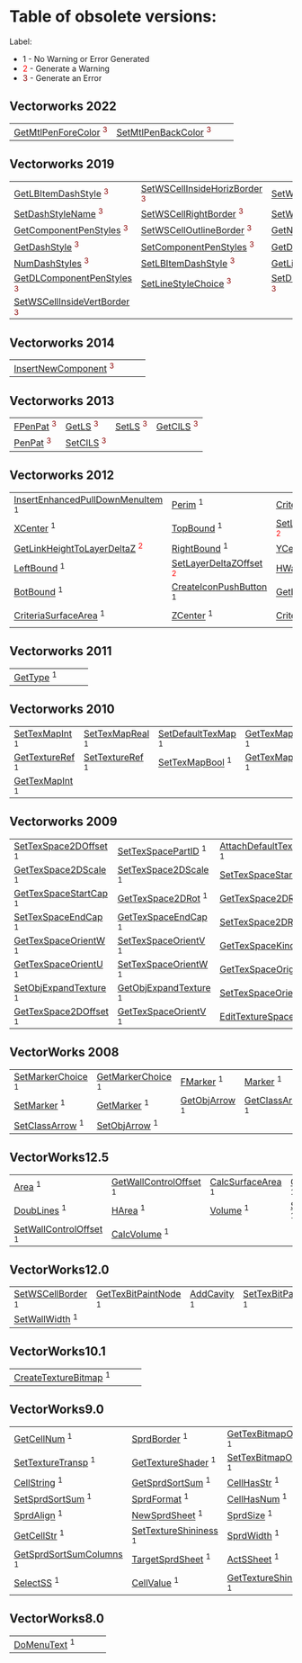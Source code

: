 # Table of obsolete versions:

Label:
* <span>1</span> - No Warning or Error Generated
* <span style='color:red'>2</span> - Generate a Warning
* <span style='color:darkred'>3</span> - Generate an Error

## Vectorworks 2022
|    |    |    |    |
|---|---|---|---|
|[GetMtlPenForeColor](../../Function%20Reference/Functions/GetMtlPenForeColor.md) <span style='color:darkred'><sup>3</sup></span>|[SetMtlPenBackColor](../../Function%20Reference/Functions/SetMtlPenBackColor.md) <span style='color:darkred'><sup>3</sup></span>|    |    |

## Vectorworks 2019
|    |    |    |    |
|---|---|---|---|
|[GetLBItemDashStyle](../../Function%20Reference/Functions/GetLBItemDashStyle.md) <span style='color:darkred'><sup>3</sup></span>|[SetWSCellInsideHorizBorder](../../Function%20Reference/Functions/SetWSCellInsideHorizBorder.md) <span style='color:darkred'><sup>3</sup></span>|[SetWSCellTopBorder](../../Function%20Reference/Functions/SetWSCellTopBorder.md) <span style='color:darkred'><sup>3</sup></span>|[InsertNewDLComponent](../../Function%20Reference/Functions/InsertNewDLComponent.md) <span style='color:darkred'><sup>3</sup></span>|
|[SetDashStyleName](../../Function%20Reference/Functions/SetDashStyleName.md) <span style='color:darkred'><sup>3</sup></span>|[SetWSCellRightBorder](../../Function%20Reference/Functions/SetWSCellRightBorder.md) <span style='color:darkred'><sup>3</sup></span>|[SetWSCellBottomBorder](../../Function%20Reference/Functions/SetWSCellBottomBorder.md) <span style='color:darkred'><sup>3</sup></span>|[SetWSCellLeftBorder](../../Function%20Reference/Functions/SetWSCellLeftBorder.md) <span style='color:darkred'><sup>3</sup></span>|
|[GetComponentPenStyles](../../Function%20Reference/Functions/GetComponentPenStyles.md) <span style='color:darkred'><sup>3</sup></span>|[SetWSCellOutlineBorder](../../Function%20Reference/Functions/SetWSCellOutlineBorder.md) <span style='color:darkred'><sup>3</sup></span>|[GetNumDashDataPairs](../../Function%20Reference/Functions/GetNumDashDataPairs.md) <span style='color:darkred'><sup>3</sup></span>|[GetLineStyleChoice](../../Function%20Reference/Functions/GetLineStyleChoice.md) <span style='color:darkred'><sup>3</sup></span>|
|[GetDashStyle](../../Function%20Reference/Functions/GetDashStyle.md) <span style='color:darkred'><sup>3</sup></span>|[SetComponentPenStyles](../../Function%20Reference/Functions/SetComponentPenStyles.md) <span style='color:darkred'><sup>3</sup></span>|[GetDashDataValPairAt](../../Function%20Reference/Functions/GetDashDataValPairAt.md) <span style='color:darkred'><sup>3</sup></span>|[GetDashStyleName](../../Function%20Reference/Functions/GetDashStyleName.md) <span style='color:darkred'><sup>3</sup></span>|
|[NumDashStyles](../../Function%20Reference/Functions/NumDashStyles.md) <span style='color:darkred'><sup>3</sup></span>|[SetLBItemDashStyle](../../Function%20Reference/Functions/SetLBItemDashStyle.md) <span style='color:darkred'><sup>3</sup></span>|[GetLineAttributeData](../../Function%20Reference/Functions/GetLineAttributeData.md) <span style='color:darkred'><sup>3</sup></span>|[SetLineAttributeData](../../Function%20Reference/Functions/SetLineAttributeData.md) <span style='color:darkred'><sup>3</sup></span>|
|[GetDLComponentPenStyles](../../Function%20Reference/Functions/GetDLComponentPenStyles.md) <span style='color:darkred'><sup>3</sup></span>|[SetLineStyleChoice](../../Function%20Reference/Functions/SetLineStyleChoice.md) <span style='color:darkred'><sup>3</sup></span>|[SetDLComponentPenStyles](../../Function%20Reference/Functions/SetDLComponentPenStyles.md) <span style='color:darkred'><sup>3</sup></span>|[GetDashStyleIndex](../../Function%20Reference/Functions/GetDashStyleIndex.md) <span style='color:darkred'><sup>3</sup></span>|
|[SetWSCellInsideVertBorder](../../Function%20Reference/Functions/SetWSCellInsideVertBorder.md) <span style='color:darkred'><sup>3</sup></span>|    |    |    |

## Vectorworks 2014
|    |    |    |    |
|---|---|---|---|
|[InsertNewComponent](../../Function%20Reference/Functions/InsertNewComponent.md) <span style='color:darkred'><sup>3</sup></span>|    |    |    |

## Vectorworks 2013
|    |    |    |    |
|---|---|---|---|
|[FPenPat](../../Function%20Reference/Functions/FPenPat.md) <span style='color:darkred'><sup>3</sup></span>|[GetLS](../../Function%20Reference/Functions/GetLS.md) <span style='color:darkred'><sup>3</sup></span>|[SetLS](../../Function%20Reference/Functions/SetLS.md) <span style='color:darkred'><sup>3</sup></span>|[GetClLS](../../Function%20Reference/Functions/GetClLS.md) <span style='color:darkred'><sup>3</sup></span>|
|[PenPat](../../Function%20Reference/Functions/PenPat.md) <span style='color:darkred'><sup>3</sup></span>|[SetClLS](../../Function%20Reference/Functions/SetClLS.md) <span style='color:darkred'><sup>3</sup></span>|    |    |

## Vectorworks 2012
|    |    |    |    |
|---|---|---|---|
|[InsertEnhancedPullDownMenuItem](../../Function%20Reference/Functions/InsertEnhancedPullDownMenuItem.md) <span><sup>1</sup></span>|[Perim](../../Function%20Reference/Functions/Perim.md) <span><sup>1</sup></span>|[CriteriaArea](../../Function%20Reference/Functions/CriteriaArea.md) <span><sup>1</sup></span>|[WallHeight](../../Function%20Reference/Functions/WallHeight.md) <span style='color:red'><sup>2</sup></span>|
|[XCenter](../../Function%20Reference/Functions/XCenter.md) <span><sup>1</sup></span>|[TopBound](../../Function%20Reference/Functions/TopBound.md) <span><sup>1</sup></span>|[SetLinkHeightToLayerDeltaZ](../../Function%20Reference/Functions/SetLinkHeightToLayerDeltaZ.md) <span style='color:red'><sup>2</sup></span>|[SetLBMultImageIndexes](../../Function%20Reference/Functions/SetLBMultImageIndexes.md) <span><sup>1</sup></span>|
|[GetLinkHeightToLayerDeltaZ](../../Function%20Reference/Functions/GetLinkHeightToLayerDeltaZ.md) <span style='color:red'><sup>2</sup></span>|[RightBound](../../Function%20Reference/Functions/RightBound.md) <span><sup>1</sup></span>|[YCenter](../../Function%20Reference/Functions/YCenter.md) <span><sup>1</sup></span>|[Length](../../Function%20Reference/Functions/Length.md) <span><sup>1</sup></span>|
|[LeftBound](../../Function%20Reference/Functions/LeftBound.md) <span><sup>1</sup></span>|[SetLayerDeltaZOffset](../../Function%20Reference/Functions/SetLayerDeltaZOffset.md) <span style='color:red'><sup>2</sup></span>|[HWallHeight](../../Function%20Reference/Functions/HWallHeight.md) <span style='color:red'><sup>2</sup></span>|[AddLBImage](../../Function%20Reference/Functions/AddLBImage.md) <span><sup>1</sup></span>|
|[BotBound](../../Function%20Reference/Functions/BotBound.md) <span><sup>1</sup></span>|[CreateIconPushButton](../../Function%20Reference/Functions/CreateIconPushButton.md) <span><sup>1</sup></span>|[GetLayerDeltaZOffset](../../Function%20Reference/Functions/GetLayerDeltaZOffset.md) <span style='color:red'><sup>2</sup></span>|[SetWallHeights](../../Function%20Reference/Functions/SetWallHeights.md) <span style='color:red'><sup>2</sup></span>|
|[CriteriaSurfaceArea](../../Function%20Reference/Functions/CriteriaSurfaceArea.md) <span><sup>1</sup></span>|[ZCenter](../../Function%20Reference/Functions/ZCenter.md) <span><sup>1</sup></span>|[CriteriaVolume](../../Function%20Reference/Functions/CriteriaVolume.md) <span><sup>1</sup></span>|[InsertProposedClassOrLayerItem](../../Function%20Reference/Functions/InsertProposedClassOrLayerItem.md) <span><sup>1</sup></span>|

## Vectorworks 2011
|    |    |    |    |
|---|---|---|---|
|[GetType](../../Function%20Reference/Functions/GetType.md) <span><sup>1</sup></span>|    |    |    |

## Vectorworks 2010
|    |    |    |    |
|---|---|---|---|
|[SetTexMapInt](../../Function%20Reference/Functions/SetTexMapInt.md) <span><sup>1</sup></span>|[SetTexMapReal](../../Function%20Reference/Functions/SetTexMapReal.md) <span><sup>1</sup></span>|[SetDefaultTexMap](../../Function%20Reference/Functions/SetDefaultTexMap.md) <span><sup>1</sup></span>|[GetTexMapReal](../../Function%20Reference/Functions/GetTexMapReal.md) <span><sup>1</sup></span>|
|[GetTextureRef](../../Function%20Reference/Functions/GetTextureRef.md) <span><sup>1</sup></span>|[SetTextureRef](../../Function%20Reference/Functions/SetTextureRef.md) <span><sup>1</sup></span>|[SetTexMapBool](../../Function%20Reference/Functions/SetTexMapBool.md) <span><sup>1</sup></span>|[GetTexMapBool](../../Function%20Reference/Functions/GetTexMapBool.md) <span><sup>1</sup></span>|
|[GetTexMapInt](../../Function%20Reference/Functions/GetTexMapInt.md) <span><sup>1</sup></span>|    |    |    |

## Vectorworks 2009
|    |    |    |    |
|---|---|---|---|
|[SetTexSpace2DOffset](../../Function%20Reference/Functions/SetTexSpace2DOffset.md) <span><sup>1</sup></span>|[SetTexSpacePartID](../../Function%20Reference/Functions/SetTexSpacePartID.md) <span><sup>1</sup></span>|[AttachDefaultTextureSpace](../../Function%20Reference/Functions/AttachDefaultTextureSpace.md) <span><sup>1</sup></span>|[GetTextureSpace](../../Function%20Reference/Functions/GetTextureSpace.md) <span><sup>1</sup></span>|
|[GetTexSpace2DScale](../../Function%20Reference/Functions/GetTexSpace2DScale.md) <span><sup>1</sup></span>|[SetTexSpace2DScale](../../Function%20Reference/Functions/SetTexSpace2DScale.md) <span><sup>1</sup></span>|[SetTexSpaceStartCap](../../Function%20Reference/Functions/SetTexSpaceStartCap.md) <span><sup>1</sup></span>|[GetTexSpacePartID](../../Function%20Reference/Functions/GetTexSpacePartID.md) <span><sup>1</sup></span>|
|[GetTexSpaceStartCap](../../Function%20Reference/Functions/GetTexSpaceStartCap.md) <span><sup>1</sup></span>|[GetTexSpace2DRot](../../Function%20Reference/Functions/GetTexSpace2DRot.md) <span><sup>1</sup></span>|[GetTexSpace2DRadius](../../Function%20Reference/Functions/GetTexSpace2DRadius.md) <span><sup>1</sup></span>|[SetTexSpace2DRadius](../../Function%20Reference/Functions/SetTexSpace2DRadius.md) <span><sup>1</sup></span>|
|[SetTexSpaceEndCap](../../Function%20Reference/Functions/SetTexSpaceEndCap.md) <span><sup>1</sup></span>|[GetTexSpaceEndCap](../../Function%20Reference/Functions/GetTexSpaceEndCap.md) <span><sup>1</sup></span>|[SetTexSpace2DRot](../../Function%20Reference/Functions/SetTexSpace2DRot.md) <span><sup>1</sup></span>|[DeleteTextureSpace](../../Function%20Reference/Functions/DeleteTextureSpace.md) <span><sup>1</sup></span>|
|[GetTexSpaceOrientW](../../Function%20Reference/Functions/GetTexSpaceOrientW.md) <span><sup>1</sup></span>|[SetTexSpaceOrientV](../../Function%20Reference/Functions/SetTexSpaceOrientV.md) <span><sup>1</sup></span>|[GetTexSpaceKind](../../Function%20Reference/Functions/GetTexSpaceKind.md) <span><sup>1</sup></span>|[SetTexSpaceKind](../../Function%20Reference/Functions/SetTexSpaceKind.md) <span><sup>1</sup></span>|
|[GetTexSpaceOrientU](../../Function%20Reference/Functions/GetTexSpaceOrientU.md) <span><sup>1</sup></span>|[SetTexSpaceOrientW](../../Function%20Reference/Functions/SetTexSpaceOrientW.md) <span><sup>1</sup></span>|[GetTexSpaceOrigin](../../Function%20Reference/Functions/GetTexSpaceOrigin.md) <span><sup>1</sup></span>|[SetTexSpaceOrigin](../../Function%20Reference/Functions/SetTexSpaceOrigin.md) <span><sup>1</sup></span>|
|[SetObjExpandTexture](../../Function%20Reference/Functions/SetObjExpandTexture.md) <span><sup>1</sup></span>|[GetObjExpandTexture](../../Function%20Reference/Functions/GetObjExpandTexture.md) <span><sup>1</sup></span>|[SetTexSpaceOrientU](../../Function%20Reference/Functions/SetTexSpaceOrientU.md) <span><sup>1</sup></span>|[SetDefaultTextureSpace](../../Function%20Reference/Functions/SetDefaultTextureSpace.md) <span><sup>1</sup></span>|
|[GetTexSpace2DOffset](../../Function%20Reference/Functions/GetTexSpace2DOffset.md) <span><sup>1</sup></span>|[GetTexSpaceOrientV](../../Function%20Reference/Functions/GetTexSpaceOrientV.md) <span><sup>1</sup></span>|[EditTextureSpace](../../Function%20Reference/Functions/EditTextureSpace.md) <span><sup>1</sup></span>|    |

## VectorWorks 2008
|    |    |    |    |
|---|---|---|---|
|[SetMarkerChoice](../../Function%20Reference/Functions/SetMarkerChoice.md) <span><sup>1</sup></span>|[GetMarkerChoice](../../Function%20Reference/Functions/GetMarkerChoice.md) <span><sup>1</sup></span>|[FMarker](../../Function%20Reference/Functions/FMarker.md) <span><sup>1</sup></span>|[Marker](../../Function%20Reference/Functions/Marker.md) <span><sup>1</sup></span>|
|[SetMarker](../../Function%20Reference/Functions/SetMarker.md) <span><sup>1</sup></span>|[GetMarker](../../Function%20Reference/Functions/GetMarker.md) <span><sup>1</sup></span>|[GetObjArrow](../../Function%20Reference/Functions/GetObjArrow.md) <span><sup>1</sup></span>|[GetClassArrow](../../Function%20Reference/Functions/GetClassArrow.md) <span><sup>1</sup></span>|
|[SetClassArrow](../../Function%20Reference/Functions/SetClassArrow.md) <span><sup>1</sup></span>|[SetObjArrow](../../Function%20Reference/Functions/SetObjArrow.md) <span><sup>1</sup></span>|    |    |

## VectorWorks12.5
|    |    |    |    |
|---|---|---|---|
|[Area](../../Function%20Reference/Functions/Area.md) <span><sup>1</sup></span>|[GetWallControlOffset](../../Function%20Reference/Functions/GetWallControlOffset.md) <span><sup>1</sup></span>|[CalcSurfaceArea](../../Function%20Reference/Functions/CalcSurfaceArea.md) <span><sup>1</sup></span>|[ClearCavities](../../Function%20Reference/Functions/ClearCavities.md) <span><sup>1</sup></span>|
|[DoubLines](../../Function%20Reference/Functions/DoubLines.md) <span><sup>1</sup></span>|[HArea](../../Function%20Reference/Functions/HArea.md) <span><sup>1</sup></span>|[Volume](../../Function%20Reference/Functions/Volume.md) <span><sup>1</sup></span>|[SurfaceArea](../../Function%20Reference/Functions/SurfaceArea.md) <span><sup>1</sup></span>|
|[SetWallControlOffset](../../Function%20Reference/Functions/SetWallControlOffset.md) <span><sup>1</sup></span>|[CalcVolume](../../Function%20Reference/Functions/CalcVolume.md) <span><sup>1</sup></span>|    |    |

## VectorWorks12.0
|    |    |    |    |
|---|---|---|---|
|[SetWSCellBorder](../../Function%20Reference/Functions/SetWSCellBorder.md) <span><sup>1</sup></span>|[GetTexBitPaintNode](../../Function%20Reference/Functions/GetTexBitPaintNode.md) <span><sup>1</sup></span>|[AddCavity](../../Function%20Reference/Functions/AddCavity.md) <span><sup>1</sup></span>|[SetTexBitPaintNode](../../Function%20Reference/Functions/SetTexBitPaintNode.md) <span><sup>1</sup></span>|
|[SetWallWidth](../../Function%20Reference/Functions/SetWallWidth.md) <span><sup>1</sup></span>|    |    |    |

## VectorWorks10.1
|    |    |    |    |
|---|---|---|---|
|[CreateTextureBitmap](../../Function%20Reference/Functions/CreateTextureBitmap.md) <span><sup>1</sup></span>|    |    |    |

## VectorWorks9.0
|    |    |    |    |
|---|---|---|---|
|[GetCellNum](../../Function%20Reference/Functions/GetCellNum.md) <span><sup>1</sup></span>|[SprdBorder](../../Function%20Reference/Functions/SprdBorder.md) <span><sup>1</sup></span>|[GetTexBitmapOrigin](../../Function%20Reference/Functions/GetTexBitmapOrigin.md) <span><sup>1</sup></span>|[GetTextureTransp](../../Function%20Reference/Functions/GetTextureTransp.md) <span><sup>1</sup></span>|
|[SetTextureTransp](../../Function%20Reference/Functions/SetTextureTransp.md) <span><sup>1</sup></span>|[GetTextureShader](../../Function%20Reference/Functions/GetTextureShader.md) <span><sup>1</sup></span>|[SetTexBitmapOrigin](../../Function%20Reference/Functions/SetTexBitmapOrigin.md) <span><sup>1</sup></span>|[EditTextureBitmap](../../Function%20Reference/Functions/EditTextureBitmap.md) <span><sup>1</sup></span>|
|[CellString](../../Function%20Reference/Functions/CellString.md) <span><sup>1</sup></span>|[GetSprdSortSum](../../Function%20Reference/Functions/GetSprdSortSum.md) <span><sup>1</sup></span>|[CellHasStr](../../Function%20Reference/Functions/CellHasStr.md) <span><sup>1</sup></span>|[GetCWidth](../../Function%20Reference/Functions/GetCWidth.md) <span><sup>1</sup></span>|
|[SetSprdSortSum](../../Function%20Reference/Functions/SetSprdSortSum.md) <span><sup>1</sup></span>|[SprdFormat](../../Function%20Reference/Functions/SprdFormat.md) <span><sup>1</sup></span>|[CellHasNum](../../Function%20Reference/Functions/CellHasNum.md) <span><sup>1</sup></span>|[LoadCell](../../Function%20Reference/Functions/LoadCell.md) <span><sup>1</sup></span>|
|[SprdAlign](../../Function%20Reference/Functions/SprdAlign.md) <span><sup>1</sup></span>|[NewSprdSheet](../../Function%20Reference/Functions/NewSprdSheet.md) <span><sup>1</sup></span>|[SprdSize](../../Function%20Reference/Functions/SprdSize.md) <span><sup>1</sup></span>|[CloseSS](../../Function%20Reference/Functions/CloseSS.md) <span><sup>1</sup></span>|
|[GetCellStr](../../Function%20Reference/Functions/GetCellStr.md) <span><sup>1</sup></span>|[SetTextureShininess](../../Function%20Reference/Functions/SetTextureShininess.md) <span><sup>1</sup></span>|[SprdWidth](../../Function%20Reference/Functions/SprdWidth.md) <span><sup>1</sup></span>|[SetSprdSortSumColumns](../../Function%20Reference/Functions/SetSprdSortSumColumns.md) <span><sup>1</sup></span>|
|[GetSprdSortSumColumns](../../Function%20Reference/Functions/GetSprdSortSumColumns.md) <span><sup>1</sup></span>|[TargetSprdSheet](../../Function%20Reference/Functions/TargetSprdSheet.md) <span><sup>1</sup></span>|[ActSSheet](../../Function%20Reference/Functions/ActSSheet.md) <span><sup>1</sup></span>|[SetTextureShader](../../Function%20Reference/Functions/SetTextureShader.md) <span><sup>1</sup></span>|
|[SelectSS](../../Function%20Reference/Functions/SelectSS.md) <span><sup>1</sup></span>|[CellValue](../../Function%20Reference/Functions/CellValue.md) <span><sup>1</sup></span>|[GetTextureShininess](../../Function%20Reference/Functions/GetTextureShininess.md) <span><sup>1</sup></span>|[GetCAlign](../../Function%20Reference/Functions/GetCAlign.md) <span><sup>1</sup></span>|

## VectorWorks8.0
|    |    |    |    |
|---|---|---|---|
|[DoMenuText](../../Function%20Reference/Functions/DoMenuText.md) <span><sup>1</sup></span>|    |    |    |


